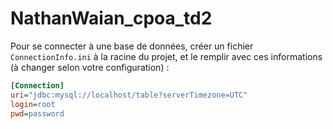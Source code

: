 # NathanWaian_cpoa_td2

Pour se connecter à une base de données, créer un fichier `ConnectionInfo.ini` à la racine du projet, et le remplir avec ces informations (à changer selon votre configuration) :
```ini
[Connection]
uri="jdbc:mysql://localhost/table?serverTimezone=UTC"
login=root
pwd=password
```

